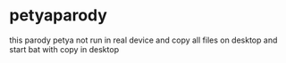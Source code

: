 # petyaparody
this parody petya not run in real device and copy all files on desktop and start bat with copy in desktop
